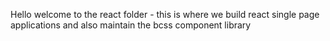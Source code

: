 Hello welcome to the react folder - this is where we build react single page applications and also maintain the bcss component library